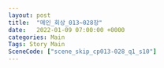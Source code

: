```yaml
---
layout: post
title:  "메인_회상_013~028장"
date:   2022-01-09 07:00:00 +0000
categories: Main
Tags: Story Main
SceneCode: ["scene_skip_cp013-028_q1_s10"]
---
```

